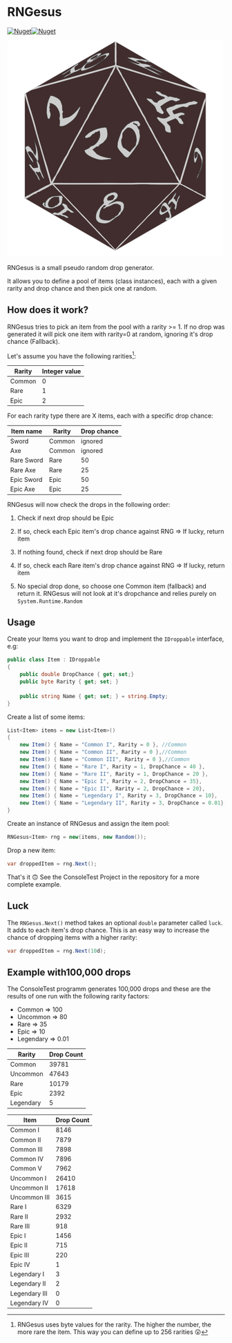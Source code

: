# RNGesus
[![Nuget](https://img.shields.io/nuget/v/RNGesus)](https://www.nuget.org/packages/RNGesus/)[![Nuget](https://img.shields.io/nuget/dt/RNGesus)](https://www.nuget.org/packages/RNGesus/)

![](md_images/nugeticon.png)

RNGesus is a small pseudo random drop generator.

It allows you to define a pool of items (class instances), each with a given rarity and drop chance and then pick one at random.

## How does it work?

RNGesus tries to pick an item from the pool with a rarity >= 1. If no drop was generated it will pick one item with rarity=0 at random, ignoring it's drop chance (Fallback).

Let's assume you have the following rarities[^1]:

| Rarity | Integer value |
| ------ | ------------- |
| Common | 0             |
| Rare   | 1             |
| Epic   | 2             |

[^1]: RNGesus uses byte values for the rarity. The higher the number, the more rare the item. This way you can define up to 256 rarities 😲



For each rarity type there are X items, each with a specific drop chance:

| Item name  | Rarity | Drop chance |
| ---------- | ------ | ----------- |
| Sword      | Common | ignored     |
| Axe        | Common | ignored     |
| Rare Sword | Rare   | 50          |
| Rare Axe   | Rare   | 25          |
| Epic Sword | Epic   | 50          |
| Epic Axe   | Epic   | 25          |

RNGesus will now check the drops in the following order:

1. Check if next drop should be Epic

2. If so, check each Epic item's drop chance against RNG => If lucky, return item

3. If nothing found, check if next drop should be Rare

4. If so, check each Rare item's drop chance against RNG => If lucky, return item

5. No special drop done, so choose one Common item (fallback) and return it. RNGesus will not look at it's dropchance and relies purely on `System.Runtime.Random` 

   

## Usage

Create your Items you want to drop and implement the `IDroppable` interface, e.g:

```csharp
public class Item : IDroppable
{
    public double DropChance { get; set;}
    public byte Rarity { get; set; }

    public string Name { get; set; } = string.Empty;
}
```

Create a list of some items:

```csharp
List<Item> items = new List<Item>()
{
    new Item() { Name = "Common I", Rarity = 0 }, //Common
    new Item() { Name = "Common II", Rarity = 0 },//Common
    new Item() { Name = "Common III", Rarity = 0 },//Common
    new Item() { Name = "Rare I", Rarity = 1, DropChance = 40 },
    new Item() { Name = "Rare II", Rarity = 1, DropChance = 20 },
    new Item() { Name = "Epic I", Rarity = 2, DropChance = 35},
    new Item() { Name = "Epic II", Rarity = 2, DropChance = 20},
    new Item() { Name = "Legendary I", Rarity = 3, DropChance = 10},
    new Item() { Name = "Legendary II", Rarity = 3, DropChance = 0.01},
}
```

Create an instance of RNGesus and assign the item pool:

```csharp
RNGesus<Item> rng = new(items, new Random());
```

Drop a new item:

```csharp
var droppedItem = rng.Next();
```

That's it 🙃 See the ConsoleTest Project in the repository for a more complete example.



## Luck

The `RNGesus.Next()` method takes an optional `double` parameter called `luck`. It adds to each item's drop chance. This is an easy way to increase the chance of dropping items with a higher rarity:

```csharp
var droppedItem = rng.Next(10d);
```



## Example with100,000 drops

The ConsoleTest programm generates 100,000 drops and these are the results of one run with the following rarity factors:

- Common => 100
- Uncommon => 80
- Rare => 35
- Epic => 10
- Legendary => 0.01

| Rarity    | Drop Count |
| --------- | ---------- |
| Common    | 39781      |
| Uncommon  | 47643      |
| Rare      | 10179      |
| Epic      | 2392       |
| Legendary | 5          |



| Item                | Drop Count          |
|---------|---------|
| Common I            | 8146               |
| Common II           | 7879               |
| Common III          | 7898               |
| Common IV           | 7896               |
| Common V            | 7962               |
| Uncommon I          | 26410              |
| Uncommon II         | 17618              |
| Uncommon III        | 3615               |
| Rare I              | 6329               |
| Rare II             | 2932               |
| Rare III            | 918                 |
| Epic I              | 1456               |
| Epic II             | 715                 |
| Epic III            | 220                 |
| Epic IV             | 1                   |
| Legendary I         | 3                   |
| Legendary II        | 2                   |
| Legendary III       | 0                   |
| Legendary IV        | 0                   |


